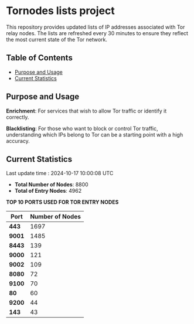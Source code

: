 # Tornodes lists project

This repository provides updated lists of IP addresses associated with Tor relay nodes. The lists are refreshed every 30 minutes to ensure they reflect the most current state of the Tor network.

## Table of Contents

- [Purpose and Usage](#purpose-and-usage)
- [Current Statistics](#current-statistics)


## Purpose and Usage

**Enrichment**: For services that wish to allow Tor traffic or identify it correctly.

**Blacklisting**: For those who want to block or control Tor traffic, understanding which IPs belong to Tor can be a starting point with a high accuracy.

## Current Statistics

Last update time : 2024-10-17 10:00:08 UTC

- **Total Number of Nodes**: 8800
- **Total of Entry Nodes**: 4962

**TOP 10 PORTS USED FOR TOR ENTRY NODES**

| **Port** | **Number of Nodes** |
|------|-----------------|
| **443**   | 1697  |
| **9001**   | 1485  |
| **8443**   | 139  |
| **9000**   | 121  |
| **9002**   | 109  |
| **8080**   | 72  |
| **9100**   | 70  |
| **80**   | 60  |
| **9200**   | 44  |
| **143**   | 43  |


